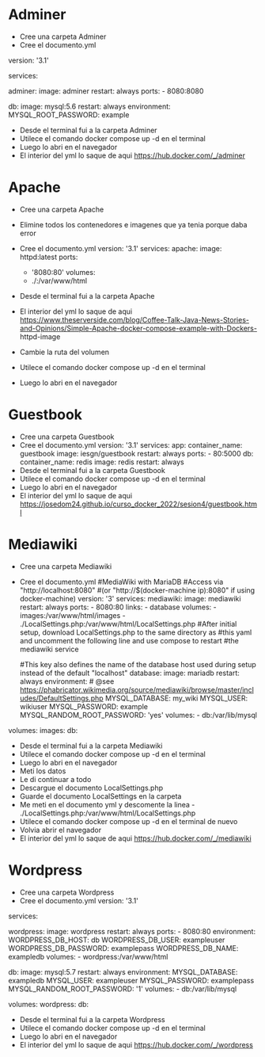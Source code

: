 # Adminer

- Cree una carpeta Adminer
- Cree  el documento.yml


version: '3.1'

services:

  adminer:
    image: adminer
    restart: always
    ports:
      - 8080:8080

  db:
    image: mysql:5.6
    restart: always
    environment:
      MYSQL_ROOT_PASSWORD: example
- Desde el terminal fui a la carpeta Adminer
- Utilece el comando docker compose up -d en el terminal
- Luego lo abri en el navegador
- El interior del yml lo saque de aqui https://hub.docker.com/_/adminer

# Apache

- Cree una carpeta Apache
- Elimine todos los contenedores e imagenes que ya tenia porque daba error
- Cree  el documento.yml
version: '3.1'
services:
  apache:
    image: httpd:latest
    ports:
    - '8080:80'
    volumes:
    - ./:/var/www/html

- Desde el terminal fui a la carpeta Apache
- El interior del yml lo saque de aqui https://www.theserverside.com/blog/Coffee-Talk-Java-News-Stories-and-Opinions/Simple-Apache-docker-compose-example-with-Dockers-   httpd-image
- Cambie la ruta del volumen
- Utilece el comando docker compose up -d en el terminal
- Luego lo abri en el navegador

# Guestbook

- Cree una carpeta Guestbook
- Cree  el documento.yml
version: '3.1'
services:
  app:
    container_name: guestbook
    image: iesgn/guestbook
    restart: always
    ports:
      - 80:5000
  db:
    container_name: redis
    image: redis
    restart: always
- Desde el terminal fui a la carpeta Guestbook
- Utilece el comando docker compose up -d en el terminal
- Luego lo abri en el navegador
- El interior del yml lo saque de aqui https://josedom24.github.io/curso_docker_2022/sesion4/guestbook.html

# Mediawiki

- Cree una carpeta Mediawiki
- Cree  el documento.yml
#MediaWiki with MariaDB
#Access via "http://localhost:8080"
#(or "http://$(docker-machine ip):8080" if using docker-machine)
version: '3'
services:
  mediawiki:
    image: mediawiki
    restart: always
    ports:
      - 8080:80
    links:
      - database
    volumes:
      - images:/var/www/html/images
      - ./LocalSettings.php:/var/www/html/LocalSettings.php
      #After initial setup, download LocalSettings.php to the same directory as
      #this yaml and uncomment the following line and use compose to restart
      #the mediawiki service
         
  #This key also defines the name of the database host used during setup instead of the default "localhost"
  database:
    image: mariadb
    restart: always
    environment:
      # @see https://phabricator.wikimedia.org/source/mediawiki/browse/master/includes/DefaultSettings.php
      MYSQL_DATABASE: my_wiki
      MYSQL_USER: wikiuser
      MYSQL_PASSWORD: example
      MYSQL_RANDOM_ROOT_PASSWORD: 'yes'
    volumes:
      - db:/var/lib/mysql

volumes:
  images:
  db:
- Desde el terminal fui a la carpeta Mediawiki
- Utilece el comando docker compose up -d en el terminal
- Luego lo abri en el navegador
- Meti los datos 
- Le di continuar a todo
- Descargue el documento LocalSettings.php
- Guarde el documento LocalSettings en la carpeta 
- Me meti en el documento yml y descomente la linea - ./LocalSettings.php:/var/www/html/LocalSettings.php
- Utilece el comando docker compose up -d en el terminal de nuevo
- Volvia abrir el navegador
- El interior del yml lo saque de aqui https://hub.docker.com/_/mediawiki

# Wordpress

- Cree una carpeta Wordpress
- Cree  el documento.yml
version: '3.1'

services:

  wordpress:
    image: wordpress
    restart: always
    ports:
      - 8080:80
    environment:
      WORDPRESS_DB_HOST: db
      WORDPRESS_DB_USER: exampleuser
      WORDPRESS_DB_PASSWORD: examplepass
      WORDPRESS_DB_NAME: exampledb
    volumes:
      - wordpress:/var/www/html

  db:
    image: mysql:5.7
    restart: always
    environment:
      MYSQL_DATABASE: exampledb
      MYSQL_USER: exampleuser
      MYSQL_PASSWORD: examplepass
      MYSQL_RANDOM_ROOT_PASSWORD: '1'
    volumes:
      - db:/var/lib/mysql

volumes:
  wordpress:
  db:
- Desde el terminal fui a la carpeta Wordpress
- Utilece el comando docker compose up -d en el terminal
- Luego lo abri en el navegador
- El interior del yml lo saque de aqui https://hub.docker.com/_/wordpress
